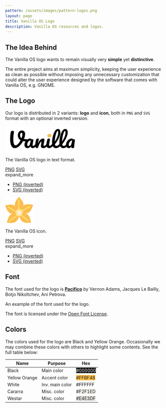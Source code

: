 ```yaml
---
pattern: /assets/images/pattern-logos.png
layout: page
title: Vanilla OS Logo
description: Vanilla OS resources and logos.
---
```


## The Idea Behind
The Vanilla OS logo wants to remain visually very **simple** yet **distinctive**.

The entire project aims at maximum simplicity, keeping the user experience as clean as possible without imposing any unnecessary customization that could alter the user experience designed by the software that comes with Vanilla OS, e.g. GNOME.

## The Logo
Our logo is distributed in 2 variants: **logo** and **icon**, both in `PNG` and `SVG` format with an optional inverted version.

<div class="hero hero-center">
    <div class="container hero-wrapper">
        <div class="cards">
            <div class="card">
                <img src="/assets/images/vanilla-logo.png" height="84" alt="Vanilla OS Logo Text" />
                <br />
                <p>The Vanilla OS logo in text format.</p>
                <span class="button button-container">
                    <a href="/assets/images/vanilla-logo.png" class="button">PNG</a>
                    <a href="/assets/images/vanilla-logo.svg" class="button">SVG</a>
                    <div class="button-dropdown">
                        <span class="material-icons-outlined">expand_more</span>
                        <ul>
                            <li><a href="/assets/images/vanilla-logo-inverted.png">PNG (inverted)</a></li>
                            <li><a href="/assets/images/vanilla-logo-inverted.svg">SVG (inverted)</a></li>
                        </ul>
                    </div>
                </span>
            </div>
            <div class="card">
                <img src="/assets/images/vanilla-icon.svg" height="84" alt="Vanilla OS Icon" />
                <br />
                <p>The Vanilla OS icon.</p>
                <span class="button button-container">
                    <a href="/assets/images/vanilla-logo.png" class="button">PNG</a>
                    <a href="/assets/images/vanilla-logo.svg" class="button">SVG</a>
                    <div class="button-dropdown">
                        <span class="material-icons-outlined">expand_more</span>
                        <ul>
                            <li><a href="/assets/images/vanilla-logo-inverted.png">PNG (inverted)</a></li>
                            <li><a href="/assets/images/vanilla-logo-inverted.svg">SVG (inverted)</a></li>
                        </ul>
                    </div>
                </span>
            </div>
        </div>
    </div>
</div>

## Font
The font used for the logo is [**Pacifico**](https://fonts.google.com/specimen/Pacifico) by Vernon Adams, Jacques Le Bailly, Botjo Nikoltchev, Ani Petrova.

<span class="font-demo font-pacifico">An example of the font used for the logo.</span>

The font is licensed under the [Open Font License](https://scripts.sil.org/cms/scripts/page.php?site_id=nrsi&id=OFL).

## Colors
The colors used for the logo are Black and Yellow Orange. Occasionally we may combine these colors with others to highlight some contents. See the full table below:

| Name | Purpose | Hex |
| --- | --- | --- |
| Black | Main color | <span class="color-demo" style="background-color: #000000; color: #FFFFFF">#000000</span> |
| Yellow Orange | Accent color | <span class="color-demo" style="background-color: #FFBF48">#FFBF48</span> |
| White | Inv. main color | <span class="color-demo" style="background-color: #FFFFFF; color: #000000">#FFFFFF</span> |
| Cararra | Misc. color | <span class="color-demo" style="background-color: #F2F1ED">#F2F1ED</span> |
| Westar | Misc. color | <span class="color-demo" style="background-color: #E4E3DF">#E4E3DF</span> |

